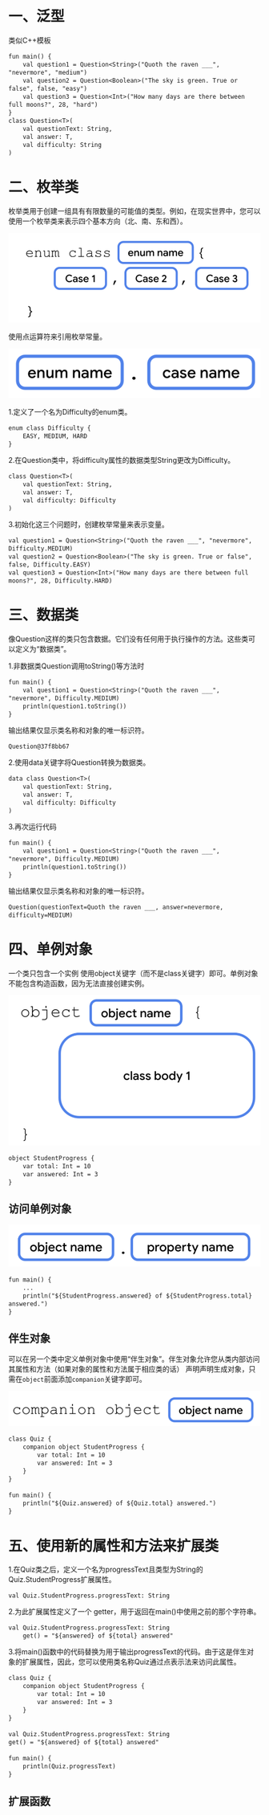 # 一、泛型
类似C++模板

    fun main() {
        val question1 = Question<String>("Quoth the raven ___", "nevermore", "medium")
        val question2 = Question<Boolean>("The sky is green. True or false", false, "easy")
        val question3 = Question<Int>("How many days are there between full moons?", 28, "hard")
    }
    class Question<T>(
        val questionText: String,
        val answer: T,
        val difficulty: String
    )

# 二、枚举类
枚举类用于创建一组具有有限数量的可能值的类型。例如，在现实世界中，您可以使用一个枚举类来表示四个基本方向（北、南、东和西）。

![alt text](image-19.png)

使用点运算符来引用枚举常量。

![alt text](image-20.png)

1.定义了一个名为Difficulty的enum类。

    enum class Difficulty {
        EASY, MEDIUM, HARD
    }

2.在Question类中，将difficulty属性的数据类型String更改为Difficulty。

    class Question<T>(
        val questionText: String,
        val answer: T,
        val difficulty: Difficulty
    )

3.初始化这三个问题时，创建枚举常量来表示变量。

    val question1 = Question<String>("Quoth the raven ___", "nevermore", Difficulty.MEDIUM)
    val question2 = Question<Boolean>("The sky is green. True or false", false, Difficulty.EASY)
    val question3 = Question<Int>("How many days are there between full moons?", 28, Difficulty.HARD)

# 三、数据类

像Question这样的类只包含数据。它们没有任何用于执行操作的方法。这些类可以定义为“数据类”。

1.非数据类Question调用toString()等方法时

    fun main() {
        val question1 = Question<String>("Quoth the raven ___", "nevermore", Difficulty.MEDIUM)
        println(question1.toString())
    }

输出结果仅显示类名称和对象的唯一标识符。

    Question@37f8bb67

2.使用data关键字将Question转换为数据类。

    data class Question<T>(
        val questionText: String,
        val answer: T,
        val difficulty: Difficulty
    )

3.再次运行代码

    fun main() {
        val question1 = Question<String>("Quoth the raven ___", "nevermore", Difficulty.MEDIUM)
        println(question1.toString())
    }

输出结果仅显示类名称和对象的唯一标识符。

    Question(questionText=Quoth the raven ___, answer=nevermore, difficulty=MEDIUM)

# 四、单例对象
一个类只包含一个实例
使用object关键字（而不是class关键字）即可。单例对象不能包含构造函数，因为无法直接创建实例。

![alt text](image-21.png)

    object StudentProgress {
        var total: Int = 10
        var answered: Int = 3
    }

## 访问单例对象

![alt text](image-22.png)

    fun main() {
        ...
        println("${StudentProgress.answered} of ${StudentProgress.total} answered.")
    }

## 伴生对象

可以在另一个类中定义单例对象中使用“伴生对象”。伴生对象允许您从类内部访问其属性和方法（如果对象的属性和方法属于相应类的话）
声明声明生成对象，只需在`object`前面添加`companion`关键字即可。

![alt text](image-23.png)

    class Quiz {
        companion object StudentProgress {
            var total: Int = 10
            var answered: Int = 3
        }
    }

    fun main() {
        println("${Quiz.answered} of ${Quiz.total} answered.")
    }

#  五、使用新的属性和方法来扩展类

1.在Quiz类之后，定义一个名为progressText且类型为String的Quiz.StudentProgress扩展属性。

    val Quiz.StudentProgress.progressText: String

2.为此扩展属性定义了一个 getter，用于返回在main()中使用之前的那个字符串。

    val Quiz.StudentProgress.progressText: String
        get() = "${answered} of ${total} answered"

3.将main()函数中的代码替换为用于输出progressText的代码。由于这是伴生对象的扩展属性，因此，您可以使用类名称Quiz通过点表示法来访问此属性。

    class Quiz {
        companion object StudentProgress {
            var total: Int = 10
            var answered: Int = 3
        }
    }

    val Quiz.StudentProgress.progressText: String
    get() = "${answered} of ${total} answered"

    fun main() {
        println(Quiz.progressText)
    }

## 扩展函数

